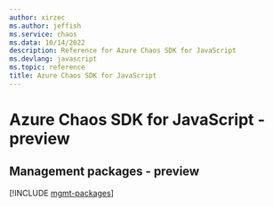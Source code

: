 ```yaml
---
author: xirzec
ms.author: jeffish
ms.service: chaos
ms.data: 10/14/2022
description: Reference for Azure Chaos SDK for JavaScript
ms.devlang: javascript
ms.topic: reference
title: Azure Chaos SDK for JavaScript
---
```

# Azure Chaos SDK for JavaScript - preview

## Management packages - preview
[!INCLUDE [mgmt-packages](chaos-mgmt-index.md)]